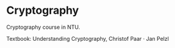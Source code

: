 # Cryptography
Cryptography course in NTU.

Textbook: Understanding Cryptography, Christof Paar · Jan Pelzl
